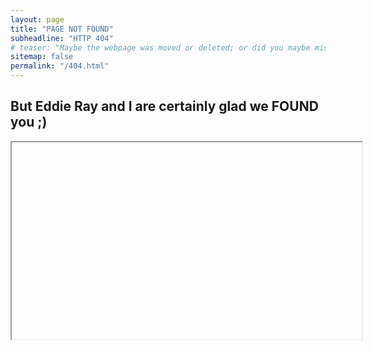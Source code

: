 ```yaml
---
layout: page
title: "PAGE NOT FOUND"
subheadline: "HTTP 404"
# teaser: "Maybe the webpage was moved or deleted; or did you maybe mistype the link?"
sitemap: false
permalink: "/404.html"
---
```

## But Eddie Ray and I are certainly glad we **FOUND** you ;)

  <center>
    <iframe width="560" height="315" 
    
    src="https://www.youtube.com/embed/VyqB3Ixubf4?version=3&loop=1&playlist=VyqB3Ixubf4&autoplay=1&cc_load_policy=1" 
    
    frameborder="0" allowfullscreen></iframe>
  </center>

## Anyway...
Try to start over on the [home page]({{ site.baseurl }}/) or **search** below

### Search

{% include _google_search.html %}
